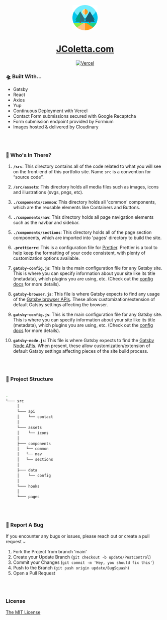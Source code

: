 <p align="center">
  <img alt="JC" src="src/assets/icons/icon.png" width="80" />
</p>

<h1 align="center">
  <a href="https://www.jcoletta.com">
    JColetta.com
  </a>
</h1>

<a href="https://jcoletta.vercel.app" align="center">

![Vercel](https://img.shields.io/static/v1?label=Deployed%20with&message=Vercel&color=lightyellow)

</a>

### 🛸 Built With...

- Gatsby
- React
- Axios
- Yup
- Continuous Deployment with <a href="https://vercel.com/" rel="noopener noreferral" style="text-decoration: none;">Vercel</a>
- Contact Form submissions secured with Google Recaptcha
- Form submission endpoint provided by <a href="https://formium.io" rel="noopener noreferral" style="text-decoration: none;">Formium</a>
- Images hosted &amp; delivered by <a href="https://cloudinary.com" rel="noopener noreferral" style="text-decoration: none;">Cloudinary</a>

<br /><br />

### &#x1F9D0; Who's In There?

1.  **`/src`**: This directory contains all of the code related to what you will see on the front-end of this portfolio site. Name `src` is a convention for “source code”.

2.  **`/src/assets`**: This directory holds all media files such as images, icons and illustrations (svgs, pngs, etc).

3.  **`./components/common`**: This directory holds all 'common' components, which are the reusable elements like Containers and Buttons.

4.  **`./components/nav`**: This directory holds all page navigation elements such as the navbar and sidebar.

5.  **`./components/sections`**: This directory holds all of the page section components, which are imported into 'pages' directory to build the site.

6.  **`.prettierrc`**: This is a configuration file for [Prettier](https://prettier.io/). Prettier is a tool to help keep the formatting of your code consistent, with plenty of customization options available.

7.  **`gatsby-config.js`**: This is the main configuration file for any Gatsby site. This is where you can specify information about your site like its title (metadata), which plugins you are using, etc. (Check out the [config docs](https://www.gatsbyjs.com/docs/reference/config-files/gatsby-config/) for more details).

8.  **`gatsby-browser.js`**: This file is where Gatsby expects to find any usage of the [Gatsby browser APIs](https://www.gatsbyjs.com/docs/reference/config-files/gatsby-browser/). These allow customization/extension of default Gatsby settings affecting the browser.

9.  **`gatsby-config.js`**: This is the main configuration file for any Gatsby site. This is where you can specify information about your site like its title (metadata), which plugins you are using, etc. (Check out the [config docs](https://www.gatsbyjs.com/docs/reference/config-files/gatsby-config/) for more details).

10. **`gatsby-node.js`**: This file is where Gatsby expects to find the [Gatsby Node APIs](https://www.gatsbyjs.com/docs/reference/config-files/gatsby-node/). When present, these allow customization/extension of default Gatsby settings affecting pieces of the site build process.

<br /><br />

### 🌳 Project Structure

```bash

.
└─── src
     │
     └─── api
     │    └── contact
     │
     └─── assets
     │    └── icons
     │
     ├─── components
     │   └── common
     │   └── nav
     │   └── sections
     │
     ├─── data
     │    └── config
     │
     └─── hooks
     │
     └─── pages

```

<br /><br />

### 🐛 Report A Bug

If you encounter any bugs or issues, please reach out or create a pull request &smile;

1. Fork the Project from branch 'main'
2. Create your Update Branch (`git checkout -b update/PestControl`)
3. Commit your Changes (`git commit -m 'Hey, you should fix this'`)
4. Push to the Branch (`git push origin update/BugSquash`)
5. Open a Pull Request

<br /><br />

### License

[The MIT License](https://www.mit.edu/~amini/LICENSE.md)
